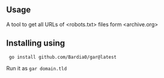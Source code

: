## Usage
A tool to get all URLs of <robots.txt> files form <archive.org>
## Installing using 
```
 go install github.com/Bardia0/gar@latest
 ```
Run it as ``` gar domain.tld ```
